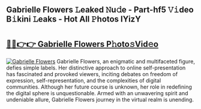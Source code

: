 ## Gabrielle Flowers 𝙻eaked 𝙽u𝚍e - Part-hf5 𝚅𝚒deo B𝚒kini 𝙻eaks - Hot All 𝙿hotos IYizY

# <h2><a href="http://ld0bvwc.urlbe.top/?page=Gabrielle+Flowers">🔗🔗👉👉 Gabrielle Flowers P𝚑oto𝚜Vid𝚎o</a></h2>

[![Gabrielle Flowers](https://i.imgur.com/eBuTRDB.gif)](http://ld0bvwc.urlbe.top/?page=Gabrielle+Flowers)
Gabrielle Flowers, an enigmatic and multifaceted figure, defies simple labels. Her distinctive approach to online self-presentation has fascinated and provoked viewers, inciting debates on freedom of expression, self-representation, and the complexities of digital communities. Although her future course is unknown, her role in redefining the digital sphere is unquestionable. Armed with an unwavering spirit and undeniable allure, Gabrielle Flowers journey in the virtual realm is unending.
